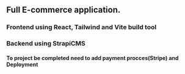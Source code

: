 ## Full E-commerce application.
### Frontend using React, Tailwind and Vite build tool
### Backend using StrapiCMS
#### To project be completed need to add payment procces(Stripe) and Deployment 
